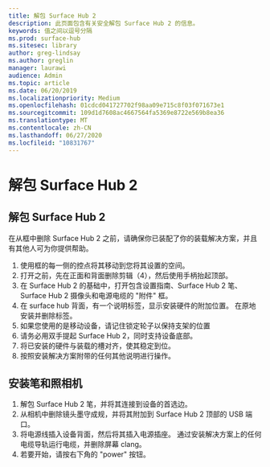 ```yaml
---
title: 解包 Surface Hub 2
description: 此页面包含有关安全解包 Surface Hub 2 的信息。
keywords: 值之间以逗号分隔
ms.prod: surface-hub
ms.sitesec: library
author: greg-lindsay
ms.author: greglin
manager: laurawi
audience: Admin
ms.topic: article
ms.date: 06/20/2019
ms.localizationpriority: Medium
ms.openlocfilehash: 01cdcd041727702f98aa09e715c8f03f071673e1
ms.sourcegitcommit: 109d1d7608ac4667564fa5369e8722e569b8ea36
ms.translationtype: MT
ms.contentlocale: zh-CN
ms.lasthandoff: 06/27/2020
ms.locfileid: "10831767"
---
```

# 解包 Surface Hub 2

##  <a name="unpacking-the-surface-hub-2s"></a>解包 Surface Hub 2

在从框中删除 Surface Hub 2 之前，请确保你已装配了你的装载解决方案，并且有其他人可为你提供帮助。

1. 使用框的每一侧的控点将其移动到您将其设置的空间。
2. 打开之前，先在正面和背面删除剪辑（4），然后使用手柄抬起顶部。
3. 在 Surface Hub 2 的基础中，打开包含设置指南、Surface Hub 2 笔、Surface Hub 2 摄像头和电源电缆的 "附件" 框。
4. 在 surface hub 背面，有一个说明标签，显示安装硬件的附加位置。 在原地安装并删除标签。
5. 如果您使用的是移动设备，请记住锁定轮子以保持支架的位置
6. 请务必用双手提起 Surface Hub 2，同时支持设备底部。
7. 将已安装的硬件与装载的槽对齐，使其稳定到位。
8. 按照安装解决方案附带的任何其他说明进行操作。

##  <a name="install-pen-and-camera"></a>安装笔和照相机

1. 解包 Surface Hub 2 笔，并将其连接到设备的首选边。
2. 从相机中删除镜头墨守成规，并将其附加到 Surface Hub 2 顶部的 USB 端口。
3. 将电源线插入设备背面，然后将其插入电源插座。 通过安装解决方案上的任何电缆导轨运行电缆，并删除屏幕 clang。
4. 若要开始，请按右下角的 "power" 按钮。
